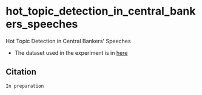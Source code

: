 # hot_topic_detection_in_central_bankers_speeches
Hot Topic Detection in Central Bankers' Speeches
* The dataset used in the experiment is in [here]([https://github.com/sophia-jihye/Senti-DD/tree/main/data/DS50_Entire/direction_dependent_entities.csv](https://github.com/sophia-jihye/bis_speeches_text_dataset))

## Citation
```
In preparation
```
